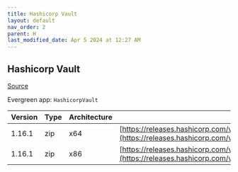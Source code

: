 ```yaml
---
title: Hashicorp Vault
layout: default
nav_order: 2
parent: H
last_modified_date: Apr 5 2024 at 12:27 AM
---
```


## Hashicorp Vault

[Source](https://www.vaultproject.io/)

Evergreen app: `HashicorpVault`

| Version | Type | Architecture | URI                                                                                                                                                      |
| ------- | ---- | ------------ | -------------------------------------------------------------------------------------------------------------------------------------------------------- |
| 1.16.1  | zip  | x64          | [https://releases.hashicorp.com/vault/1.16.1/vault_1.16.1_windows_amd64.zip](https://releases.hashicorp.com/vault/1.16.1/vault_1.16.1_windows_amd64.zip) |
| 1.16.1  | zip  | x86          | [https://releases.hashicorp.com/vault/1.16.1/vault_1.16.1_windows_386.zip](https://releases.hashicorp.com/vault/1.16.1/vault_1.16.1_windows_386.zip)     |
